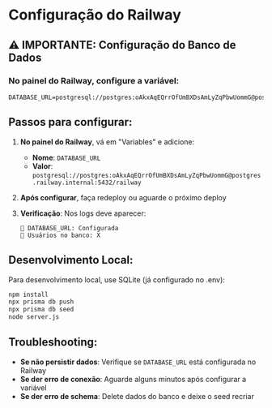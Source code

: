 # Configuração do Railway

## ⚠️ **IMPORTANTE: Configuração do Banco de Dados**

### No painel do Railway, configure a variável:
```
DATABASE_URL=postgresql://postgres:oAkxAqEQrrOfUmBXDsAmLyZqPbwUommG@postgres.railway.internal:5432/railway
```

## Passos para configurar:

1. **No painel do Railway**, vá em "Variables" e adicione:
   - **Nome**: `DATABASE_URL`
   - **Valor**: `postgresql://postgres:oAkxAqEQrrOfUmBXDsAmLyZqPbwUommG@postgres.railway.internal:5432/railway`

2. **Após configurar**, faça redeploy ou aguarde o próximo deploy

3. **Verificação**: Nos logs deve aparecer:
   ```
   📍 DATABASE_URL: Configurada
   👥 Usuários no banco: X
   ```

## Desenvolvimento Local:

Para desenvolvimento local, use SQLite (já configurado no .env):
```bash
npm install
npx prisma db push
npx prisma db seed
node server.js
```

## Troubleshooting:

- **Se não persistir dados**: Verifique se `DATABASE_URL` está configurada no Railway
- **Se der erro de conexão**: Aguarde alguns minutos após configurar a variável
- **Se der erro de schema**: Delete dados do banco e deixe o seed recriar